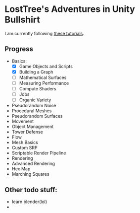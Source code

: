 # LostTree's Adventures in Unity Bullshirt
I am currently following [these tutorials](https://catlikecoding.com/unity/tutorials/).

## Progress
- Basics:
  - [x] Game Objects and Scripts
  - [x] Building a Graph
  - [ ] Mathematical Surfaces
  - [ ] Measuring Performance
  - [ ] Compute Shaders
  - [ ] Jobs
  - [ ] Organic Variety
- Pseudorandom Noise
- Procedural Meshes
- Pseudorandom Surfaces
- Movement
- Object Management
- Tower Defense
- Flow
- Mesh Basics
- Custom SRP
- Scriptable Render Pipeline
- Rendering
- Advanced Rendering
- Hex Map
- Marching Squares

## Other todo stuff:
- learn blender(lol)
- 